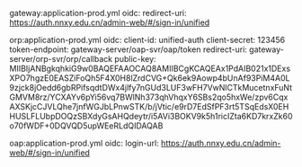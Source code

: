 gateway:application-prod.yml
oidc:
  redirect-uri: https://auth.nnxy.edu.cn/admin-web/#/sign-in/unified

orp:application-prod.yml
oidc:
  client-id: unified-auth
  client-secret: 123456
  token-endpoint: gateway-server/oap-svr/oap/token
  redirect-uri: gateway-server/orp-svr/orp/callback
  public-key: MIIBIjANBgkqhkiG9w0BAQEFAAOCAQ8AMIIBCgKCAQEAx1PdAIB021x1DExsXPO7hgzE0EASZiFoQh5F4X0H8lZrdCVG+Qk6ek9Aowp4bUnAf93PiM4A0L9zjck8jOedd6gbRPifsqdtDWx4jlfy7nGUd3LUF3wFH7VwNlCTkMucetnxFuNtGMVM8rz/YCXAYv6pYi56vq7BWlNh373qhVhqxY6SBs2qo5hxWe/zpv6CqxAXSKjcCJVLQhe7jnfWGJbLPnwSTK/b/jVtic/e9rD7EdSfPF3rt5TSqEdsX0EHHUSLFLUbpDOQzSBXdyGsAHQdeytr/i5AVi3BOKV9k5h1ricIZta6KD7krxZk60o70fWDF+0DQVQD5upWEeRLdQIDAQAB

oap:application-prod.yml
oidc:
  login-url: https://auth.nnxy.edu.cn/admin-web/#/sign-in/unified
